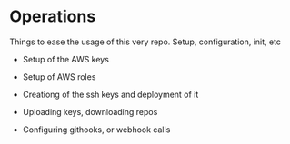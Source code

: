 # Operations

Things to ease the usage of this very repo. Setup, configuration, init, etc

- Setup of the AWS keys

- Setup of AWS roles

- Creationg of the ssh keys and deployment of it

- Uploading keys, downloading repos

- Configuring githooks, or webhook calls
